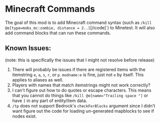 # Minecraft Commands
The goal of this mod is to add Minecraft command syntax (such as `/kill @e[type=mobs_mc:zombie, distance = 2..]`[/icode]`) to Minetest. It will also add command blocks that can run these commands.

## Known Issues:
(note: this is specifically the issues that I might not resolve before release)
1. There will probably be issues if there are registered items with the itemstring `e`, `a`, `s`, `r`, or `p`. `modname:e` is fine, just not `e` by itself. This applies to aliases as well.
2. Players with names that match itemstrings might not work correctly?
3. I can't figure out how to do quotes or escape characters. This means that you cannot do things like `/kill @e[name="Trailing space "]` or have `]` in any part of entity/item data.
4. `/tp` does not support Bedrock's `checkForBlocks` argument since I didn't want figure out the code for loading un-generated mapblocks to see if nodes exist.